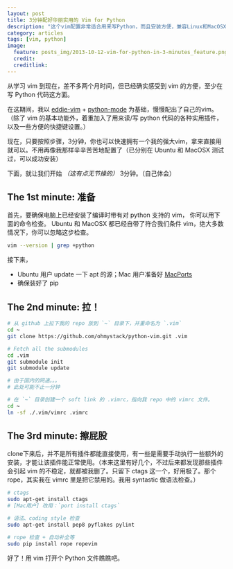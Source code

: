 ```yaml
---
layout: post
title: 3分钟配好华丽实用的 Vim for Python
description: "这个vim配置非常适合用来写Python，而且安装方便，兼容Linux和MacOSX。"
category: articles
tags: [vim, python]
image:
  feature: posts_img/2013-10-12-vim-for-python-in-3-minutes_feature.png
  credit: 
  creditlink: 
---
```


从学习 vim 到现在，差不多两个月时间，但已经确实感受到 vim 的方便，至少在写 Python 代码这方面。

在这期间，我以 [eddie-vim](https://github.com/kaochenlong/eddie-vim) + [python-mode](https://github.com/klen/python-mode) 为基础，慢慢配出了自己的vim。（除了 vim 的基本功能外，着重加入了用来读/写 python 代码的各种实用插件，以及一些方便的快捷键设置。）

现在，只要按照步骤，3分钟，你也可以快速拥有一个我的强大vim，拿来直接用就可以。不用再像我那样辛辛苦苦地配置了（已分别在 Ubuntu 和 MacOSX 测试过，可以成功安装）

下面，就让我们开始 *（这有点无节操的）* 3分钟。（自己体会）


## The 1st minute: 准备

首先，要确保电脑上已经安装了编译时带有对 python 支持的 vim， 你可以用下面的命令检查。
Ubuntu 和 MacOSX 都已经自带了符合我们条件 vim，绝大多数情况下，你可以忽略这步检查。

```bash
vim --version | grep +python
```

接下来，

* Ubuntu 用户 update 一下 apt 的源；Mac 用户准备好 [MacPorts](http://www.macports.org/install.php)
* 确保装好了 pip


## The 2nd minute: 拉！

```bash
# 从 github 上拉下我的 repo 放到 `~` 目录下，并重命名为 `.vim` 
cd ~
git clone https://github.com/ohmystack/python-vim.git .vim

# Fetch all the submodules
cd .vim
git submodule init
git submodule update

# 由于国内的网速。。。
# 此处可能不止一分钟

# 在 `~` 目录创建一个 soft link 的 .vimrc，指向我 repo 中的 vimrc 文件。
cd ~
ln -sf ./.vim/vimrc .vimrc
```


## The 3rd minute: 擦屁股

clone下来后，并不是所有插件都能直接使用，有一些是需要手动执行一些额外的安装，才能让该插件能正常使用。（本来这里有好几个，不过后来都发现那些插件会引起 vim 的不稳定，就都被我删了。只留下 ctags 这一个，好用极了。那个 rope，其实我在 vimrc 里是把它禁用的。我用 syntastic 做语法检查。）

```bash
# ctags
sudo apt-get install ctags
# [Mac用户] 改用：`port install ctags`

# 语法、coding style 检查
sudo apt-get install pep8 pyflakes pylint

# rope 检查 + 自动补全等
sudo pip install rope ropevim
```


好了！用 vim 打开个 Python 文件瞧瞧吧。

